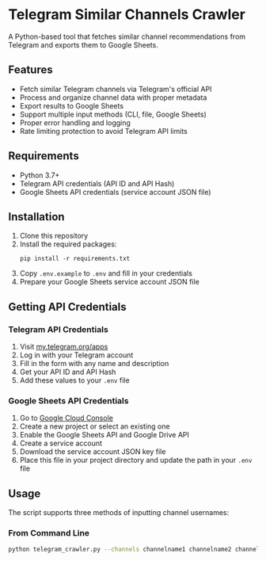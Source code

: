 # Telegram Similar Channels Crawler

A Python-based tool that fetches similar channel recommendations from Telegram and exports them to Google Sheets.

## Features

- Fetch similar Telegram channels via Telegram's official API
- Process and organize channel data with proper metadata
- Export results to Google Sheets
- Support multiple input methods (CLI, file, Google Sheets)
- Proper error handling and logging
- Rate limiting protection to avoid Telegram API limits

## Requirements

- Python 3.7+
- Telegram API credentials (API ID and API Hash)
- Google Sheets API credentials (service account JSON file)

## Installation

1. Clone this repository
2. Install the required packages:
   ```
   pip install -r requirements.txt
   ```
3. Copy `.env.example` to `.env` and fill in your credentials
4. Prepare your Google Sheets service account JSON file

## Getting API Credentials

### Telegram API Credentials

1. Visit [my.telegram.org/apps](https://my.telegram.org/apps)
2. Log in with your Telegram account
3. Fill in the form with any name and description
4. Get your API ID and API Hash
5. Add these values to your `.env` file

### Google Sheets API Credentials

1. Go to [Google Cloud Console](https://console.cloud.google.com/)
2. Create a new project or select an existing one
3. Enable the Google Sheets API and Google Drive API
4. Create a service account
5. Download the service account JSON key file
6. Place this file in your project directory and update the path in your `.env` file

## Usage

The script supports three methods of inputting channel usernames:

### From Command Line

```bash
python telegram_crawler.py --channels channelname1 channelname2 channelname3
